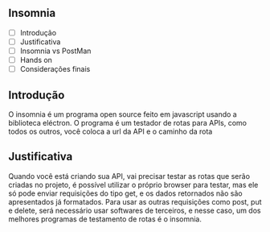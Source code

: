 ## Insomnia


- [ ] Introdução
- [ ] Justificativa
- [ ] Insomnia vs PostMan
- [ ] Hands on
- [ ] Considerações finais

## Introdução

O insomnia é um programa open source feito em javascript usando a biblioteca eléctron. O programa é um testador de rotas para APIs, como todos os outros, você coloca a url da API e o caminho da rota

## Justificativa

Quando você está criando sua API, vai precisar testar as rotas que serão criadas no projeto, é possível utilizar o próprio browser para testar, mas ele só pode enviar requisições do tipo get, e os dados retornados não são apresentados já formatados. Para usar as outras requisições como post, put e delete, será necessário usar softwares de terceiros, e nesse caso, um dos melhores programas de testamento de rotas é o insomnia.
